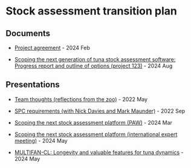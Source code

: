 # Stock assessment transition plan

## Documents

* [Project
agreement](documents/2024_02_20_project_agreement/2024_02_20_p123_scoping_the_next_sa_software.pdf) -
2024 Feb

* [Scoping the next generation of tuna stock assessment software: Progress
report and outline of options (project
123)](documents/2024_08_14_wcpfc_manila/p123_progress_report_sc20.pdf) - 2024
Aug

## Presentations

* [Team thoughts (reflections from the
zoo)](presentations/2022_05_19_team_thoughts/2022_05_19_team_thoughts.pdf) -
2022 May

* [SPC requirements (with Nick Davies and Mark
Maunder)](presentations/2022_09_15_spc_requirements/2022_09_15_spc_requirements.pdf) -
2022 Sep

* [Scoping the next stock assessment platform
(PAW)](presentations/2024_03_28_paw_scoping/2024_03_28_paw_scoping.pdf) - 2024
Mar

* [Scoping the next stock assessment platform (international expert
meeting)](presentations/2024_05_13_experts_scoping/2024_05_13_experts_scoping.pdf) -
2024 May

* [MULTIFAN-CL: Longevity and valuable features for tuna
dynamics](presentations/2024_05_13_mfcl_future/MULTIFAN-CL_future.pdf) - 2024
May
